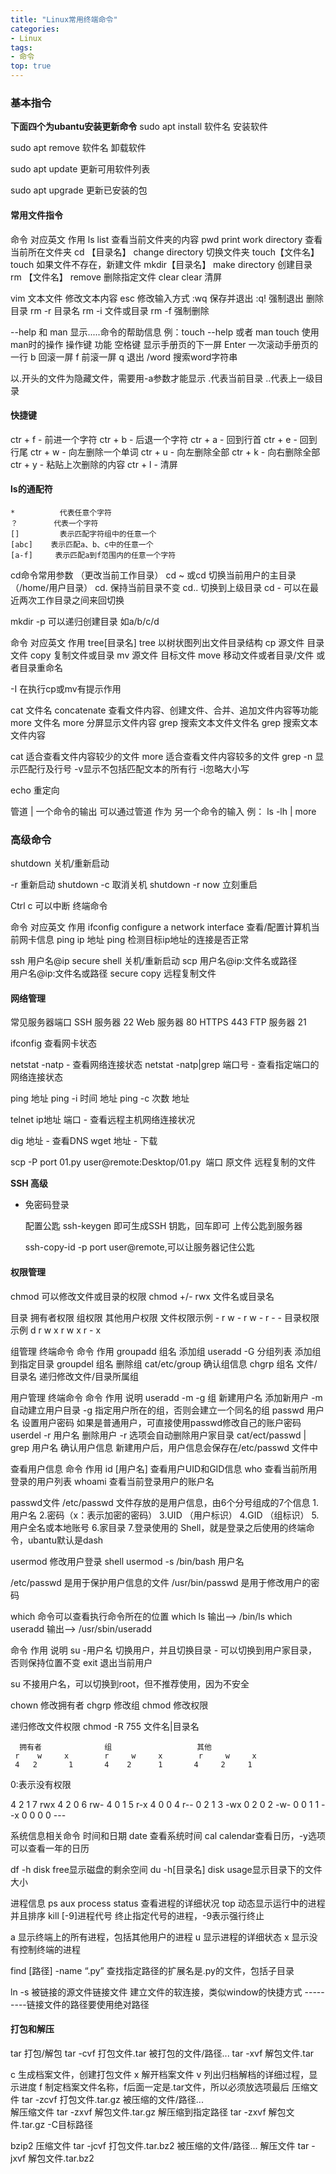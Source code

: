 ```yaml
---
title: "Linux常用终端命令"
categories:
- Linux
tags:
- 命令
top: true
---
```

### 基本指令
**下面四个为ubantu安装更新命令**
sudo  apt  install 软件名         安装软件

sudo  apt  remove  软件名     卸载软件

sudo  apt   update                 更新可用软件列表

sudo  apt   upgrade                更新已安装的包

#### 常用文件指令
命令                               对应英文                           作用
ls                                    list                                    查看当前文件夹的内容
pwd                                print work directory        查看当前所在文件夹
cd     【目录名】             change directory              切换文件夹
touch【文件名】             touch                                如果文件不存在，新建文件
mkdir【目录名】             make directory                 创建目录
rm     【文件名】             remove                             删除指定文件
clear                               clear                                  清屏

vim  文本文件                                                      修改文本内容
                                                                           esc 修改输入方式
                                                                           :wq  保存并退出
                                                                           :q!    强制退出
删除目录  rm -r 目录名
               rm  -i 文件或目录
               rm -f 强制删除

--help   和   man        显示.....命令的帮助信息
例：touch --help        或者  man touch
使用man时的操作
操作键                   功能
空格键                   显示手册页的下一屏
Enter                     一次滚动手册页的一行
b                           回滚一屏
f                             前滚一屏
q                            退出
/word                    搜索word字符串

以.开头的文件为隐藏文件，需要用-a参数才能显示
.代表当前目录
..代表上一级目录
#### 快捷键
ctr + f 		- 前进一个字符
ctr + b		- 后退一个字符
ctr + a		- 回到行首
ctr + e 		- 回到行尾
ctr + w		- 向左删除一个单词
ctr + u		- 向左删除全部
ctr + k		- 向右删除全部
ctr + y		- 粘贴上次删除的内容
ctr + l		- 清屏
#### ls的通配符 
```
*          代表任意个字符
？        代表一个字符  
[]         表示匹配字符组中的任意一个
[abc]    表示匹配a、b、c中的任意一个
[a-f]     表示匹配a到f范围内的任意一个字符
```
cd命令常用参数
（更改当前工作目录）
cd ~ 或cd 切换当前用户的主目录（/home/用户目录）
cd.    保持当前目录不变
cd..   切换到上级目录
cd -  可以在最近两次工作目录之间来回切换

mkdir -p  可以递归创建目录  如a/b/c/d

命令                               对应英文                           作用
tree[目录名]                   tree                                  以树状图列出文件目录结构
cp 源文件 目录文件         copy                                复制文件或目录
mv 源文件 目标文件        move                               移动文件或者目录/文件  或者目录重命名

-I  在执行cp或mv有提示作用

cat 文件名                      concatenate                     查看文件内容、创建文件、合并、追加文件内容等功能
more 文件名                  more                                分屏显示文件内容
grep 搜索文本文件文件名 grep                               搜索文本文件内容

 cat      适合查看文件内容较少的文件
 more  适合查看文件内容较多的文件 
grep -n 显示匹配行及行号    -v显示不包括匹配文本的所有行    -i忽略大小写       

echo 重定向

管道 |
一个命令的输出  可以通过管道 作为 另一个命令的输入 例： ls -lh | more
### 高级命令
shutdown  关机/重新启动

-r 重新启动
shutdown -c  取消关机
shutdown -r now  立刻重启

Ctrl c  可以中断 终端命令

命令                                                  对应英文                                       作用
ifconfig                                        configure a network interface      查看/配置计算机当前网卡信息
ping ip 地址                                  ping                                              检测目标ip地址的连接是否正常

ssh 用户名@ip                               secure shell                                   关机/重新启动
scp 用户名@ip:文件名或路径         
​       用户名@ip:文件名或路径             secure  copy                                远程复制文件
#### 网络管理

常见服务器端口
SSH 服务器      22
Web 服务器     80
HTTPS             443
FTP 服务器       21

ifconfig     查看网卡状态

netstat   -natp					- 查看网络连接状态
netstat   -natp|grep  端口号			- 查看指定端口的网络连接状态	

ping  地址 
ping  -i   时间	地址
ping  -c  次数    地址

telnet  ip地址	端口		 - 查看远程主机网络连接状况

dig 地址			- 查看DNS
wget  地址			- 下载

scp -P port     01.py     user@remote:Desktop/01.py
​            端口    原文件     远程复制的文件

**SSH 高级**

- 免密码登录

   配置公匙
   ssh-keygen 即可生成SSH 钥匙，回车即可
   上传公匙到服务器

    ssh-copy-id -p port user@remote,可以让服务器记住公匙
#### 权限管理
chmod 
可以修改文件或目录的权限
chmod  +/- rwx 文件名或目录名

   目录             拥有者权限             组权限               其他用户权限
文件权限示例          -  r   w   -           r   w   -               r   -      -
目录权限示例         d r   w    x         r   w   x               r   -      x

组管理  终端命令
    命令                                    作用
  groupadd 组名                     添加组
  useradd -G 分组列表          添加组到指定目录
  groupdel  组名                      删除组
  cat/etc/group                       确认组信息
  chgrp 组名  文件/目录名        递归修改文件/目录所属组

用户管理  终端命令
   命令                                            作用                  说明
  useradd -m -g 组 新建用户名     添加新用户        -m 自动建立用户目录
                                                                             -g 指定用户所在的组，否则会建立一个同名的组
  passwd  用户名                          设置用户密码     如果是普通用户，可直接使用passwd修改自己的账户密码
  userdel -r 用户名                       删除用户             -r 选项会自动删除用户家目录
  cat/ect/passwd | grep 用户名    确认用户信息      新建用户后，用户信息会保存在/etc/passwd 文件中


查看用户信息
       命令                         作用
   id [用户名]                 查看用户UID和GID信息
   who                           查看当前所用登录的用户列表
   whoami                     查看当前登录用户的账户名

passwd文件
/etc/passwd 文件存放的是用户信息，由6个分号组成的7个信息
1.用户名
2.密码（x：表示加密的密码）
3.UID （用户标识）
4.GID （组标识）
5.用户全名或本地账号
6.家目录
7.登录使用的 Shell，就是登录之后使用的终端命令，ubantu默认是dash

usermod 修改用户登录 shell
usermod -s /bin/bash 用户名

/etc/passwd 是用于保护用户信息的文件
/usr/bin/passwd 是用于修改用户的密码

which 命令可以查看执行命令所在的位置
which ls   输出-->  /bin/ls
which useradd  输出-->  /usr/sbin/useradd

命令             作用                                    说明 
su -用户名    切换用户，并且切换目录     - 可以切换到用户家目录，否则保持位置不变
exit               退出当前用户

su 不接用户名，可以切换到root，但不推荐使用，因为不安全

chown         修改拥有者
chgrp           修改组
chmod        修改权限

递归修改文件权限
chmod -R 755 文件名|目录名

      拥有者              组                   其他
     r    w     x        r     w     x        r     w     x
     4   2       1       4    2      1       4     2     1      
 0:表示没有权限

4    2      1               7               rwx
4    2      0               6               rw-
4    0      1               5               r-x
4    0      0               4               r--
0    2      1               3               -wx
0    2      0               2               -w-
0    0      1               1               --x
0    0      0               0               ---

系统信息相关命令
时间和日期
date    查看系统时间
cal      calendar查看日历，-y选项可以查看一年的日历

df -h    disk free显示磁盘的剩余空间
du -h[目录名]     disk  usage显示目录下的文件大小

进程信息
ps aux           process status 查看进程的详细状况
top                 动态显示运行中的进程并且排序
kill [-9]进程代号   终止指定代号的进程，-9表示强行终止

a  显示终端上的所有进程，包括其他用户的进程
u  显示进程的详细状态
x  显示没有控制终端的进程

find [路径] -name “.py” 查找指定路径的扩展名是.py的文件，包括子目录

ln -s 被链接的源文件链接文件   建立文件的软连接，类似window的快捷方式
 ---------链接文件的路径要使用绝对路径

#### 打包和解压

tar  打包/解包
tar -cvf 打包文件.tar 被打包的文件/路径...
tar -xvf 解包文件.tar

c  生成档案文件，创建打包文件
x  解开档案文件
v  列出归档解档的详细过程，显示进度
f  制定档案文件名称，f后面一定是.tar文件，所以必须放选项最后
压缩文件
tar -zcvf  打包文件.tar.gz 被压缩的文件/路径...  
解压缩文件
tar -zxvf 解包文件.tar.gz
解压缩到指定路径
tar -zxvf 解包文件.tar.gz -C目标路径 

bzip2
压缩文件
tar -jcvf  打包文件.tar.bz2 被压缩的文件/路径...
解压文件
tar -jxvf 解包文件.tar.bz2